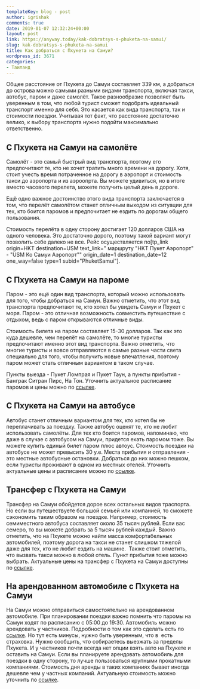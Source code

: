 ```yaml
---
templateKey: blog - post
author: igrishak
comments: true
date: 2019-01-07 12:32:24+00:00
layout: post
link: https://anyway.today/kak-dobratsys-s-phuketa-na-samui/
slug: kak-dobratsys-s-phuketa-na-samui
title: Как добраться с Пхукета на Самуи?
wordpress_id: 3671
categories:
- Таиланд
---
```


Общее расстояние от Пхукета до Самуи составляет 339 км, а добраться до острова можно самыми разными видами транспорта, включая такси, автобус, паром и даже самолёт. Такое разнообразие позволяет быть уверенным в том, что любой турист сможет подобрать идеальный транспорт именно для себя. Это касается как вида транспорта, так и стоимости поездки. Учитывая тот факт, что расстояние достаточно велико, к выбору транспорта нужно подойти максимально ответственно.


<!-- more -->


## С Пхукета на Самуи на самолёте


Самолёт - это самый быстрый вид транспорта, поэтому его предпочитают те, кто не хочет тратить много времени на дорогу. Хотя, стоит учесть время потраченное на дорогу в аэропорт и стоимость такси до аэропорта и из аэроопрта. Вы можете удивиться, но в итоге вместо часового перелета, можете получить целый день в дороге.


Ещё одно важное достоинство этого вида транспорта заключается в том, что перелёт самолётом станет отличным выходом из ситуации для тех, кто боится паромов и предпочитает не ездить по дорогам общего пользования.

Стоимость перелёта в одну сторону достигает 120 долларов США на одного человека. Это достаточно дорого, поэтому такой вариант могут позволить себе далеко не все. Рейс осуществляется по[tp_link origin=HKT destination=USM text_link=" маршруту "HKT Пукет Аэропорт" - "USM Ко Самуи Аэропорт"" origin_date=1 destination_date=12 one_way=false type=1 subid="PhuketSamui"]. 


## **С Пхукета на Самуи на пароме**



Паром - это ещё один вид транспорта, который можно использовать для того, чтобы добраться на Самуи. Важно отметить, что этот вид транспорта предпочитают те, кто хотел бы увидеть Самуи и Пхукет с моря. Паром - это отличная возможность совместить путешествие с отдыхом, ведь с паром открываются отличные виды.


Стоимость билета на паром составляет 15-30 долларов. Так как это куда дешевле, чем перелёт на самолёте, то многие туристы предпочитают именно этот вид транспорта. Важно отметить, что многие туристы и вовсе отправляются в самые разные части света специально для того, чтобы получить новые впечатления, поэтому паром может стать отличным вариантом в таком случае.

Пункты выезда - Пукет Ломпрая и Пукет Таун, а пункты прибытия - Банграк Ситран Пирс, На Тон. Уточнить актуальное расписание паромов и цены можно по [ссылке](https://c44.travelpayouts.com/click?shmarker=14510&promo_id=1764&source_type=customlink&type=click&custom_url=https%3A%2F%2F12go.asia%2Fru%2Ftravel%2Fphuket%2Fkoh-samui%3Fdirection%3Dforward).



## С Пхукета на Самуи на автобусе



Автобус станет отличным вариантом для тех, кто хотел бы не переплачивать за поездку. Также автобус оценят те, кто не любит использовать самолёты. Для тех кто боится паромов, напоминаю, что даже в случае с автобусом на Самуи, придется ехать паромом тоже. Вы можете купить единый билет паром плюс автоус. Стоимость поездки на автобусе не может превысить 30 у.е. Места прибытия и отправления - это местные автобусные остановки. Добраться до них можно пешком, если туристы проживают в одном из местных отелей. Уточнить актуальные цены и расписание можно по [ссылке](https://c44.travelpayouts.com/click?shmarker=14510&promo_id=1764&source_type=customlink&type=click&custom_url=https%3A%2F%2F12go.asia%2Fru%2Ftravel%2Fphuket%2Fkoh-samui%3Fdirection%3Dforward).



## Трансфер с Пхукета на Самуи


Трансфер на Самуи обойдется дорое всех остальных видов траспорта. Но если вы путешествуете большой семьей или компанией, то сможете сэкономить таким образом на поездке. Например, стоимость семиместного автобуса составляет около 35 тысяч рублей. Если вас семеро, то вы можете добрать за 5 тысяч рублей каждый. Важно отметить, что на Пхукете можно найти масса комфортабельных автомобилей, поэтому дорога на такси не станет слишком тяжелой даже для тех, кто не любит ездить на машине.  Также стоит отметить, что вызвать такси можно в любой отель. Пункт прибытия тоже можно выбрать. Актуальные цены на трансфер с Пхукета на Самуи доступны по [ссылке](https://c1.travelpayouts.com/click?shmarker=14510&promo_id=647&source_type=customlink&type=click&custom_url=https%3A%2F%2Fkiwitaxi.ru%2Fthailand%2Fphuket%20airport-%3Eko%2Bsamui%2Bcity%23transfers).


## На арендованном автомобиле с Пхукета на Самуи



На Самуи можно отправиться самостоятельно на арендованном автомобиле. При планировании поездки важно помнить что паромы на Самуи ходят по расписанию с 05:00 до 19:30. Автомобиль можно арендовать у частников. Подробности о том как это сделать есть по [ссылке](https://anyway.today/arenda-avto-na-phukete/). Но тут есть минусы, нужно быть уверенным, что в  есть страховка. Нужно сообщить, что собираетесь выезжать за пределы Пхукета. И у частников почти всегда нет опции взять авто на Пхукете и оставить на Самуи. Если вы планируете арендовать автомобиль для поездки в одну сторону, то лучше пользоваться крупными прокатными компаниями. Стоимость дня аренды в таких компаниях бывает иногда дешевле чем у частных компаний. Актуальную стоимость можно уточнить по [ссылке](https://c10.travelpayouts.com/click?shmarker=14510&promo_id=2018&source_type=customlink&type=click&custom_url=https%3A%2F%2Fwww.economybookings.com%2Fcars%2Fresults%3Fpco%3D%26pci%3D%26plc%3D3795%26dco%3D%26dci%3D%26dlc%3D3795%26py%3D2019%26pm%3D1%26pd%3D17%26dy%3D2019%26dm%3D1%26dd%3D23%26pt%3D1000%26dt%3D1000%26age%3D35%26crcy%3DTHB%26lang%3Den%26a%3D1%26QueryF%3DPhuket%20International%2BAirport%2B(HKT)).
